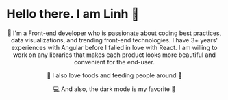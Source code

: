 # Hello there. I am Linh 👋

<p align="center">💪 I'm a Front-end developer who is passionate about coding best practices, data visualizations, and trending front-end technologies. I have 3+ years' experiences with Angular before I falled in love with React. I am willing to work on any libraries that makes each product looks more beautiful and convenient for the end-user.</p>
<p align="center">🍄 I also love foods and feeding people around 💙</p>
<p align="center">💻 And also, the dark mode is my favorite 🤟</p>

